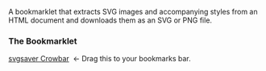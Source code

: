 A bookmarklet that extracts SVG images and accompanying styles from an HTML document and downloads them as an SVG or PNG file.

### The Bookmarklet

<a class="bookmarklet" href="javascript: (function () { var e = document.createElement('script'); e.setAttribute('src', 'https://cdn.rawgit.com/Hypercubed/3d59b6fbc3312f4d82a7/raw/af0e50acc3df834524f1bce8cd57d723899de647/browser.min.js'); e.setAttribute('class', 'svg-crowbar'); document.body.appendChild(e); })();">svgsaver Crowbar</a>&nbsp;
  <span>← Drag this to your bookmarks bar.</span>
  